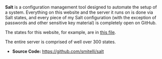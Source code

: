 **Salt** is a configuration management tool designed to automate the setup of a system. Everything on this website and the server it runs on is done via Salt states, and every piece of my Salt configuration (with the exception of passwords and other sensitive key material) is completely open on GitHub.

The states for this website, for example, are in [this file](https://github.com/smitelli/salt/blob/master/states/website/scottsmitelli-com.sls).

The entire server is comprised of well over 300 states.

* **Source Code:** <https://github.com/smitelli/salt>

